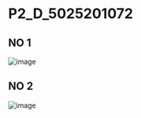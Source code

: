# P2_D_5025201072

## NO 1
![image](https://user-images.githubusercontent.com/103353262/170869727-a99fe999-1c12-49eb-98eb-a7f8535fc103.png)

## NO 2
![image](https://user-images.githubusercontent.com/103353262/170869789-f6085334-a0b5-4de9-99e9-526aedf6c427.png)

